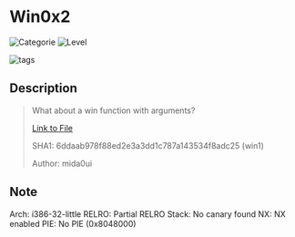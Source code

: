 # Win0x2
![Categorie](https://img.shields.io/badge/Category-Binary%20Exploitation-red?style=for-the-badge) ![Level](https://img.shields.io/badge/Difficulty-Easy-green?style=for-the-badge)

![tags](https://img.shields.io/badge/Tag-BufferOverflow%20%20ELF-blue)

## Description
> What about a win function with arguments?
>
> [Link to File](./win1.zip)
>
> SHA1: 6ddaab978f88ed2e3a3dd1c787a143534f8adc25  (win1) 
>
> Author: mida0ui

## Note

Arch:     i386-32-little
RELRO:    Partial RELRO
Stack:    No canary found
NX:       NX enabled
PIE:      No PIE (0x8048000)
